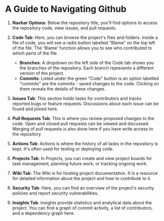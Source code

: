 # A Guide to Navigating Github

1. **Navbar Options**: Below the repository title, you'll find options to access the repository code, view issues, and pull requests.

2. **Code Tab**: Here, you can browse the project's files and folders. Inside a file of code, you will see a radio button labelled "Blame" on the top left of the file. The 'Blame' function allows you to see who contributed to which parts of the file.
    - **Branches**: A dropdown on the left side of the Code tab shows you the branches of the repository. Each branch represents a different version of the project.
    - **Commits**: Listed under the green "Code" button is an option labelled "commits" are the commits - saved changes to the code. Clicking on them reveals the details of these changes.

3. **Issues Tab**: This section holds tasks for contributors and tracks reported bugs or feature requests. Discussions about each issue can be found and joined here.

4. **Pull Requests Tab**: This is where you review proposed changes to the code. Open and closed pull requests can be viewed and discussed. Merging of pull requests is also done here if you have write access to the repository.

5. **Actions Tab**: Actions is where the history of all tasks in the repository is kept. It's often used for testing or deploying code.

6. **Projects Tab**: In Projects, you can create and view project boards for task management, planning future work, or tracking ongoing work.

7. **Wiki Tab**: The Wiki is for hosting project documentation. It is a resource for detailed information about the project and how to contribute to it.

8. **Security Tab**: Here, you can find an overview of the project's security policies and report security vulnerabilities.

9. **Insights Tab**: Insights provide statistics and analytical data about the project. You can find a graph of commit activity, a list of contributors, and a dependency graph here.
